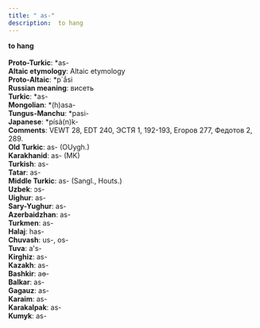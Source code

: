 ```yaml
---
title: " as-"
description:  to hang
---
```

<strong> to hang</strong><br><br>
<strong>Proto-Turkic</strong>:  *as-<br>
<strong>Altaic etymology</strong>:  Altaic etymology<br>
<strong> Proto-Altaic</strong>:  *p`ắsi<br>
<strong>Russian meaning</strong>:  висеть<br>
<strong>Turkic</strong>:  *as-<br>
<strong>Mongolian</strong>:  *(h)asa-<br>
<strong>Tungus-Manchu</strong>:  *pasi-<br>
<strong>Japanese</strong>:  *písà(n)k-<br>
<strong>Comments</strong>:  VEWT 28, EDT 240, ЭСТЯ 1, 192-193, Егоров 277, Федотов 2, 289.<br>
<strong>Old Turkic</strong>:  as- (OUygh.)<br>
<strong>Karakhanid</strong>:  as- (MK)<br>
<strong>Turkish</strong>:  as-<br>
<strong>Tatar</strong>:  as-<br>
<strong>Middle Turkic</strong>:  as- (Sangl., Houts.)<br>
<strong>Uzbek</strong>:  ɔs-<br>
<strong>Uighur</strong>:  as-<br>
<strong>Sary-Yughur</strong>:  as-<br>
<strong>Azerbaidzhan</strong>:  as-<br>
<strong>Turkmen</strong>:  as-<br>
<strong>Halaj</strong>:  has-<br>
<strong>Chuvash</strong>:  us-, os-<br>
<strong>Tuva</strong>:  a's-<br>
<strong>Kirghiz</strong>:  as-<br>
<strong>Kazakh</strong>:  as-<br>
<strong>Bashkir</strong>:  aɵ-<br>
<strong>Balkar</strong>:  as-<br>
<strong>Gagauz</strong>:  as-<br>
<strong>Karaim</strong>:  as-<br>
<strong>Karakalpak</strong>:  as-<br>
<strong>Kumyk</strong>:  as-<br>


